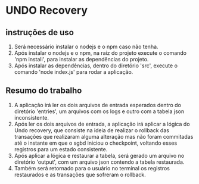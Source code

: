 # UNDO Recovery

## instruções de uso

1. Será necessário instalar o nodejs e o npm caso não tenha.
2. Após instalar o nodejs e o npm, na raiz do projeto execute o comando 'npm install', para instalar as dependências do projeto.
3.  Após instalar as dependências, dentro do diretório 'src', execute o comando 'node index.js' para rodar a aplicação.

## Resumo do trabalho

1. A aplicação irá ler os dois arquivos de entrada esperados dentro do diretório 'entries', um arquivos com os logs e outro com a tabela json inconsistente.
2. Após ler os dois arquivos de entrada, a aplicação irá aplicar a lógica do Undo recovery, que consiste na ideia de realizar o rollback das transações que realizaram alguma alteração mas não foram commitadas até o instante em que o sgbd iniciou o checkpoint, voltando esses registros para um estado consistente.
3. Após aplicar a lógica e restaurar a tabela, será gerado um arquivo no diretório 'output', com um arquivo json contendo a tabela restaurada.
4. Também será retornado para o usuário no terminal os registros restaurados e as transações que sofreram o rollback.